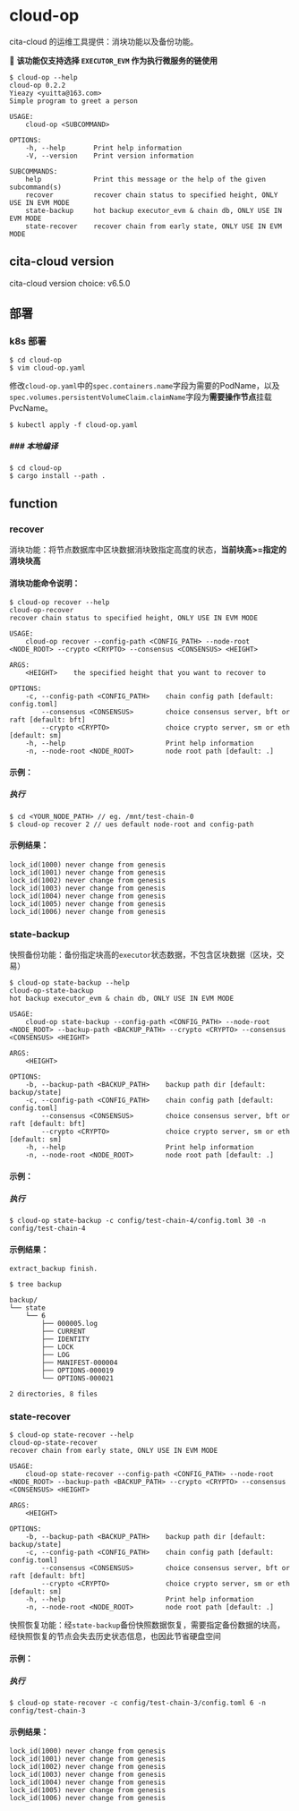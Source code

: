 # cloud-op

cita-cloud 的运维工具提供：消块功能以及备份功能。

:rotating_light: **该功能仅支持选择 `EXECUTOR_EVM` 作为执行微服务的链使用**

```shell
$ cloud-op --help
cloud-op 0.2.2
Yieazy <yuitta@163.com>
Simple program to greet a person

USAGE:
    cloud-op <SUBCOMMAND>

OPTIONS:
    -h, --help       Print help information
    -V, --version    Print version information

SUBCOMMANDS:
    help             Print this message or the help of the given subcommand(s)
    recover          recover chain status to specified height, ONLY USE IN EVM MODE
    state-backup     hot backup executor_evm & chain db, ONLY USE IN EVM MODE
    state-recover    recover chain from early state, ONLY USE IN EVM MODE
```

## cita-cloud version

cita-cloud version choice: v6.5.0

## 部署

### k8s 部署

```shell
$ cd cloud-op
$ vim cloud-op.yaml
```

修改`cloud-op.yaml`中的`spec.containers.name`字段为需要的PodName，以及`spec.volumes.persistentVolumeClaim.claimName`字段为**需要操作节点**挂载PvcName。

```shell
$ kubectl apply -f cloud-op.yaml
```

##### ### 本地编译

```shell
$ cd cloud-op
$ cargo install --path .
```


## function

### recover

消块功能：将节点数据库中区块数据消块致指定高度的状态，**当前块高>=指定的消块块高**

#### 消块功能命令说明：

```shell
$ cloud-op recover --help
cloud-op-recover 
recover chain status to specified height, ONLY USE IN EVM MODE

USAGE:
    cloud-op recover --config-path <CONFIG_PATH> --node-root <NODE_ROOT> --crypto <CRYPTO> --consensus <CONSENSUS> <HEIGHT>

ARGS:
    <HEIGHT>    the specified height that you want to recover to

OPTIONS:
    -c, --config-path <CONFIG_PATH>    chain config path [default: config.toml]
        --consensus <CONSENSUS>        choice consensus server, bft or raft [default: bft]
        --crypto <CRYPTO>              choice crypto server, sm or eth [default: sm]
    -h, --help                         Print help information
    -n, --node-root <NODE_ROOT>        node root path [default: .]
```

#### 示例：

##### 执行

```shell
$ cd <YOUR_NODE_PATH> // eg. /mnt/test-chain-0
$ cloud-op recover 2 // ues default node-root and config-path
```

#### 示例结果：

```
lock_id(1000) never change from genesis
lock_id(1001) never change from genesis
lock_id(1002) never change from genesis
lock_id(1003) never change from genesis
lock_id(1004) never change from genesis
lock_id(1005) never change from genesis
lock_id(1006) never change from genesis
```

### state-backup

快照备份功能：备份指定块高的`executor`状态数据，不包含区块数据（区块，交易）

```shell
$ cloud-op state-backup --help
cloud-op-state-backup 
hot backup executor_evm & chain db, ONLY USE IN EVM MODE

USAGE:
    cloud-op state-backup --config-path <CONFIG_PATH> --node-root <NODE_ROOT> --backup-path <BACKUP_PATH> --crypto <CRYPTO> --consensus <CONSENSUS> <HEIGHT>

ARGS:
    <HEIGHT>    

OPTIONS:
    -b, --backup-path <BACKUP_PATH>    backup path dir [default: backup/state]
    -c, --config-path <CONFIG_PATH>    chain config path [default: config.toml]
        --consensus <CONSENSUS>        choice consensus server, bft or raft [default: bft]
        --crypto <CRYPTO>              choice crypto server, sm or eth [default: sm]
    -h, --help                         Print help information
    -n, --node-root <NODE_ROOT>        node root path [default: .]

```

#### 示例：

##### 执行

```shell
$ cloud-op state-backup -c config/test-chain-4/config.toml 30 -n config/test-chain-4 
```

#### 示例结果：

```
extract_backup finish.
```

```shell
$ tree backup

backup/
└── state
    └── 6
        ├── 000005.log
        ├── CURRENT
        ├── IDENTITY
        ├── LOCK
        ├── LOG
        ├── MANIFEST-000004
        ├── OPTIONS-000019
        └── OPTIONS-000021

2 directories, 8 files
```

### state-recover

```shell
$ cloud-op state-recover --help
cloud-op-state-recover 
recover chain from early state, ONLY USE IN EVM MODE

USAGE:
    cloud-op state-recover --config-path <CONFIG_PATH> --node-root <NODE_ROOT> --backup-path <BACKUP_PATH> --crypto <CRYPTO> --consensus <CONSENSUS> <HEIGHT>

ARGS:
    <HEIGHT>    

OPTIONS:
    -b, --backup-path <BACKUP_PATH>    backup path dir [default: backup/state]
    -c, --config-path <CONFIG_PATH>    chain config path [default: config.toml]
        --consensus <CONSENSUS>        choice consensus server, bft or raft [default: bft]
        --crypto <CRYPTO>              choice crypto server, sm or eth [default: sm]
    -h, --help                         Print help information
    -n, --node-root <NODE_ROOT>        node root path [default: .]
```

快照恢复功能：经`state-backup`备份快照数据恢复，需要指定备份数据的块高，经快照恢复的节点会失去历史状态信息，也因此节省硬盘空间

#### 示例：

##### 执行

```shell
$ cloud-op state-recover -c config/test-chain-3/config.toml 6 -n config/test-chain-3
```

#### 示例结果：

```
lock_id(1000) never change from genesis
lock_id(1001) never change from genesis
lock_id(1002) never change from genesis
lock_id(1003) never change from genesis
lock_id(1004) never change from genesis
lock_id(1005) never change from genesis
lock_id(1006) never change from genesis
```

